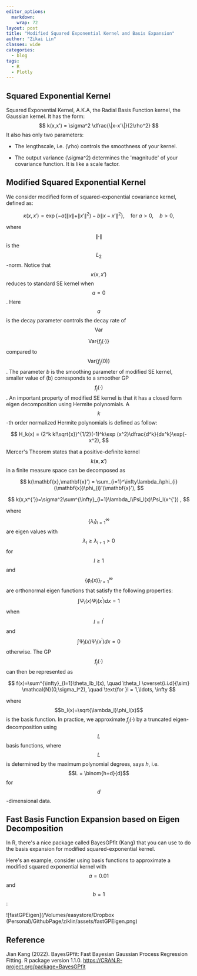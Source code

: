 ```yaml
---
editor_options: 
  markdown: 
    wrap: 72
layout: post
title: "Modified Squared Exponential Kernel and Basis Expansion"
author: "Zikai Lin"
classes: wide 
categories:
  - blog
tags:
  - R
  - Plotly
---
```


## Squared Exponential Kernel

Squared Exponential Kernel, A.K.A, the Radial Basis Function kernel, the
Gaussian kernel. It has the form:
$$
k(x,x') = \sigma^2 \dfrac{\|x-x'\|}{2\rho^2}
$$
It also has only two parameters:

-   The lengthscale, i.e. \(\rho\) controls the smoothness of your kernel.

-   The output variance \(\sigma^2\) determines the 'magnitude' of your
    covariance function. It is like a scale factor.

## Modified Squared Exponential Kernel

We consider modified form of squared-exponential covariance kernel,
defined as:


$$
\kappa(x, x') = \exp\{-a(\|x\| + \|x'\|^2) - b \|x - x'\|^2\},\quad \text{for }a>0, \quad b> 0,
$$




where $$\|\cdot\|$$ is the  $$L_2$$-norm. Notice that $$\kappa(x, x')$$ reduces to standard SE kernel when $$a = 0$$. Here $$a$$ is the decay parameter  controls the decay rate of $$\mathrm{Var}$$

$$\mathrm{Var}\{f_j(\cdot)\}$$ compared to $$\mathrm{Var}\{f_j(0)\}$$. The parameter $b$ is the smoothing parameter of modified SE kernel, smaller value of \(b\) corresponds to a smoother GP $$f_j(\cdot)$$. An important property of modified SE kernel is that it has a closed form eigen decomposition using Hermite polynomials. A $$k$$-th order normalized Hermite polynomials is defined as follow: 


$$
H_k(x) = (2^k k!\sqrt{x})^{1/2}(-1)^k\exp (x^2)\dfrac{d^k}{dx^k}\exp(-x^2),
$$


Mercer's Theorem states that a positive-definite kernel $$k(\mathbf{x},\mathbf{x}')$$ in a finite measure space can be decomposed as 


$$
k(\mathbf{x},\mathbf{x}') = \sum_{i=1}^\infty\lambda_i\phi_{i}(\mathbf{x})\phi_{i}'(\mathbf{x}'),
$$



$$
k(x,x^{'})=\sigma^2\sum^{\infty}_{l=1}\lambda_l\Psi_l(x)\Psi_l(x^{'}) ,
$$


where $$\{\lambda_l\}^{\infty}_{l=1}$$ are eigen values with $$\lambda_l\geq\lambda_{l+1}>0$$ for $$l\geq1$$ and $$\{\phi_l(x)\}^{\infty}_{l=1}$$ are orthonormal eigen functions that satisfy the following properties: $$\int\Psi_l(x)\Psi_l(x^{'})dx=1$$ when $$l=l^{'}$$ and $$\int\Psi_l(x)\Psi_l(x^{'})dx=0$$ otherwise. The GP $$f_j(\cdot)$$ can then be represented as 


$$
f(x)=\sum^{\infty}_{l=1}\theta_lb_l(x), \quad \theta_l \overset{i.i.d}{\sim} \mathcal{N}(0,\sigma_l^2), \quad \text{for }l = 1,\ldots, \infty
$$


where $$b_l(x)=\sqrt{\lambda_l}\phi_l(x)$$ is the basis function. In practice, we approximate $f_j(\cdot)$ by a truncated eigen-decomposition using $$L$$ basis functions, where $$L$$ is determined by the maximum
polynomial degrees, says $h$, i.e. $$L = \binom{h+d}{d}$$ for $$d$$-dimensional data. 

## Fast Basis Function Expansion based on Eigen Decomposition



In R, there's a nice package called BayesGPfit (Kang)  that you can use to do the basis expansion for modified squared-exponential kernel.

Here's an example, consider using basis functions to approximate a modified squared exponential kernel with $$a =0.01$$ and $$b = 1$$:



![fastGPEigen](/Volumes/easystore/Dropbox (Personal)/GithubPage/ziklin/assets/fastGPEigen.png)



## Reference

Jian Kang (2022). BayesGPfit: Fast Bayesian Gaussian Process Regression Fitting. R package version 1.1.0.
<https://CRAN.R-project.org/package=BayesGPfit>
